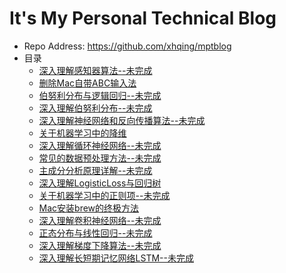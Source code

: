 # It's My Personal Technical Blog
 - Repo Address: https://github.com/xhqing/mptblog
 - 目录
   - [深入理解感知器算法--未完成](post/深入理解感知器算法--未完成.md)
   - [删除Mac自带ABC输入法](post/删除Mac自带ABC输入法.md)
   - [伯努利分布与逻辑回归--未完成](post/伯努利分布与逻辑回归--未完成.md)
   - [深入理解伯努利分布--未完成](post/深入理解伯努利分布--未完成.md)
   - [深入理解神经网络和反向传播算法--未完成](post/深入理解神经网络和反向传播算法--未完成.md)
   - [关于机器学习中的降维](post/关于机器学习中的降维.md)
   - [深入理解循环神经网络--未完成](post/深入理解循环神经网络--未完成.md)
   - [常见的数据预处理方法--未完成](post/常见的数据预处理方法--未完成.md)
   - [主成分分析原理详解--未完成](post/主成分分析原理详解--未完成.md)
   - [深入理解LogisticLoss与回归树](post/深入理解LogisticLoss与回归树.md)
   - [关于机器学习中的正则项--未完成](post/关于机器学习中的正则项--未完成.md)
   - [Mac安装brew的终极方法](post/Mac安装brew的终极方法.md)
   - [深入理解卷积神经网络--未完成](post/深入理解卷积神经网络--未完成.md)
   - [正态分布与线性回归--未完成](post/正态分布与线性回归--未完成.md)
   - [深入理解梯度下降算法--未完成](post/深入理解梯度下降算法--未完成.md)
   - [深入理解长短期记忆网络LSTM--未完成](post/深入理解长短期记忆网络LSTM--未完成.md)
